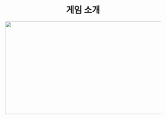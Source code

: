 <div align="center">
    <h1>
      게임 소개 
    </h1>
</div>

<div align="center">
  <img src="https://github.com/user-attachments/assets/4f288d88-23c9-4ad0-a133-32ab75c7e46e" width="600" height="300">
</div>
